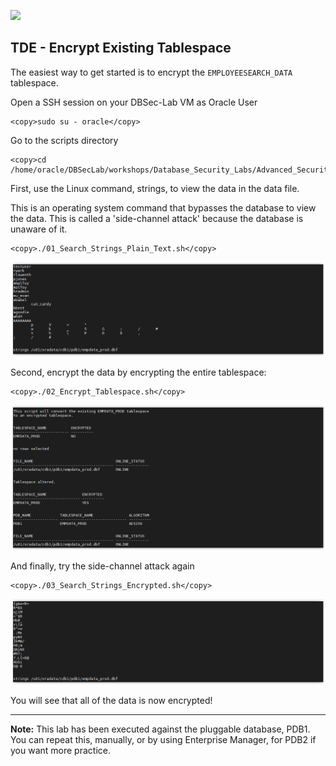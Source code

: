 ![](../../../../images/banner_ASO.PNG)

## TDE - Encrypt Existing Tablespace

The easiest way to get started is to encrypt the `EMPLOYEESEARCH_DATA` tablespace.

Open a SSH session on your DBSec-Lab VM as Oracle User

````
<copy>sudo su - oracle</copy>
````

Go to the scripts directory

````
<copy>cd /home/oracle/DBSecLab/workshops/Database_Security_Labs/Advanced_Security/TDE/Encrypt_Existing_Tablespace</copy>
````

First, use the Linux command, strings, to view the data in the data file.<br>

This is an operating system command that bypasses the database to view the data. This is called a 'side-channel attack' because the database is unaware of it.

````
<copy>./01_Search_Strings_Plain_Text.sh</copy>
````

   ![](../images/TDE_015.PNG)

Second, encrypt the data by encrypting the entire tablespace:

````
<copy>./02_Encrypt_Tablespace.sh</copy>
````

   ![](../images/TDE_016.PNG)

And finally, try the side-channel attack again

````
<copy>./03_Search_Strings_Encrypted.sh</copy>
````

   ![](../images/TDE_017.PNG)

You will see that all of the data is now encrypted!

---
**Note:** This lab has been executed against the pluggable database, PDB1.<br>
You can repeat this, manually, or by using Enterprise Manager, for PDB2 if you want more practice.
